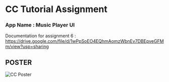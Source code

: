 # CC Tutorial Assignment
 ### App Name : Music Player UI
Documentation for assignment 6 : https://drive.google.com/file/d/1wPpSoEO4EQhmAomzWbnEv7DBEpveGFMm/view?usp=sharing 

## POSTER
![CC Poster ](https://user-images.githubusercontent.com/65144908/210321634-6a3141cd-3cff-439d-b3fe-867613c77ed6.png)


